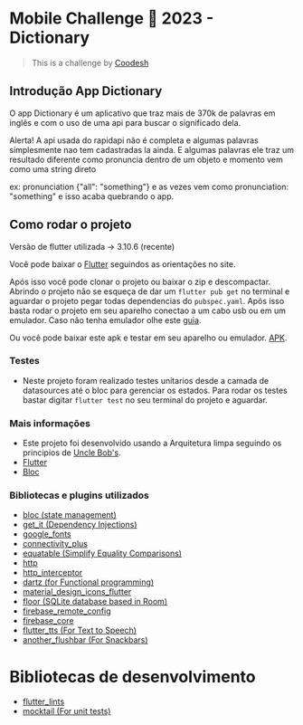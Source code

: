 # Mobile Challenge 🏅 2023 - Dictionary

> This is a challenge by [Coodesh](https://coodesh.com/)


## Introdução App Dictionary

O app Dictionary é um aplicativo que traz mais de 370k de palavras em inglês e com o uso de uma api para buscar o significado dela.

Alerta! A api usada do rapidapi não é completa e algumas palavras simplesmente nao tem cadastradas la ainda.
E algumas palavras ele traz um resultado diferente como pronuncia dentro de um objeto e momento vem como uma string direto

ex: pronunciation {"all": "something"}  e as vezes vem como pronunciation: "something" e isso acaba quebrando o app.

## Como rodar o projeto
 
Versão de flutter utilizada -> 3.10.6 (recente)

Você pode baixar o [Flutter](https://flutter.dev/docs/get-started/install) seguindos as orientações no site.

Após isso você pode clonar o projeto ou baixar o zip e descompactar.
Abrindo o projeto não se esqueça de dar um `flutter pub get` no terminal e aguardar o projeto pegar todas dependencias do `pubspec.yaml`.
Após isso basta rodar o projeto em seu aparelho conectao a um cabo usb ou em um emulador. Caso não tenha emulador olhe este [guia](https://www.fluttercampus.com/tutorial/4/run-first-application/).

Ou você pode baixar este apk e testar em seu aparelho ou emulador.
[APK](https://drive.google.com/file/d/1lT13-LVEbUpXJraJsFy6G6caHdD2HmBR/view?usp=sharing).

### Testes

 - Neste projeto foram realizado testes unitarios desde a camada de datasources até o bloc para gerenciar os estados.
   Para rodar os testes bastar digitar `flutter test` no seu terminal do projeto e aguardar.

### Mais informações
- Este projeto foi desenvolvido usando a Arquitetura limpa seguindo os principios de [Uncle Bob's](https://blog.cleancoder.com/uncle-bob/2012/08/13/the-clean-architecture.html). 
- [Flutter](https://flutter.dev/)
- [Bloc](https://bloclibrary.dev/#/gettingstarted)

### Bibliotecas e plugins utilizados

 - [bloc (state management)](https://pub.dev/packages/bloc)
 - [get_it (Dependency Injections)](https://pub.dev/packages/get_it)
 - [google_fonts](https://pub.dev/packages/google_fonts)
 - [connectivity_plus](https://pub.dev/packages/connectivity_plus)
 - [equatable (Simplify Equality Comparisons)](https://pub.dev/packages/equatable)
 - [http](https://pub.dev/packages/http)
 - [http_interceptor](https://pub.dev/packages/http_interceptor)
 - [dartz (for Functional programming)](https://pub.dev/packages/dartz)
 - [material_design_icons_flutter](https://pub.dev/packages/material_design_icons_flutter)
 - [floor (SQLite database based in Room)](https://pub.dev/packages/floor)
 - [firebase_remote_config](https://pub.dev/packages/firebase_remote_config)
 - [firebase_core](https://pub.dev/packages/firebase_core)
 - [flutter_tts (For Text to Speech)](https://pub.dev/packages/flutter_tts)
 - [another_flushbar (For Snackbars)](https://pub.dev/packages/another_flushbar)

 #  Bibliotecas de desenvolvimento
  - [flutter_lints](https://pub.dev/packages/flutter_lints)
  - [mocktail (For unit tests)](https://pub.dev/packages/mocktail)
